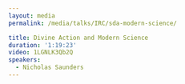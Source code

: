 ```yaml
---
layout: media
permalink: /media/talks/IRC/sda-modern-science/

title: Divine Action and Modern Science
duration: '1:19:23'
video: 1LGNLK3Qb2Q
speakers:
  - Nicholas Saunders
---
```

